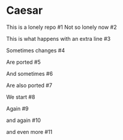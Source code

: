 # Caesar

This is a lonely repo #1
Not so lonely now #2

This is what happens with an extra line #3

Sometimes changes #4

Are ported #5

And sometimes #6

Are also ported #7

We start #8

Again #9

and again #10

and even more #11

